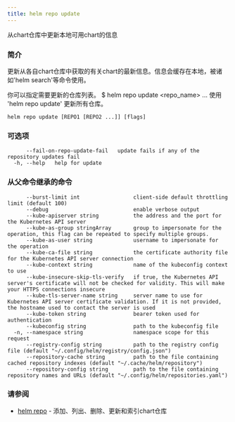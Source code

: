 ```yaml
---
title: helm repo update
---
```

从chart仓库中更新本地可用chart的信息

### 简介

更新从各自chart仓库中获取的有关chart的最新信息。信息会缓存在本地，被诸如'helm search'等命令使用。

你可以指定需要更新的仓库列表。
    $ helm repo update <repo_name> ...
使用 'helm repo update' 更新所有仓库。

```shell
helm repo update [REPO1 [REPO2 ...]] [flags]
```

### 可选项

```shell
      --fail-on-repo-update-fail   update fails if any of the repository updates fail
  -h, --help   help for update
```

### 从父命令继承的命令

```shell
      --burst-limit int                 client-side default throttling limit (default 100)
      --debug                           enable verbose output
      --kube-apiserver string           the address and the port for the Kubernetes API server
      --kube-as-group stringArray       group to impersonate for the operation, this flag can be repeated to specify multiple groups.
      --kube-as-user string             username to impersonate for the operation
      --kube-ca-file string             the certificate authority file for the Kubernetes API server connection
      --kube-context string             name of the kubeconfig context to use
      --kube-insecure-skip-tls-verify   if true, the Kubernetes API server's certificate will not be checked for validity. This will make your HTTPS connections insecure
      --kube-tls-server-name string     server name to use for Kubernetes API server certificate validation. If it is not provided, the hostname used to contact the server is used
      --kube-token string               bearer token used for authentication
      --kubeconfig string               path to the kubeconfig file
  -n, --namespace string                namespace scope for this request
      --registry-config string          path to the registry config file (default "~/.config/helm/registry/config.json")
      --repository-cache string         path to the file containing cached repository indexes (default "~/.cache/helm/repository")
      --repository-config string        path to the file containing repository names and URLs (default "~/.config/helm/repositories.yaml")
```

### 请参阅

* [helm repo](/helm/helm_repo.md) - 添加、列出、删除、更新和索引chart仓库
